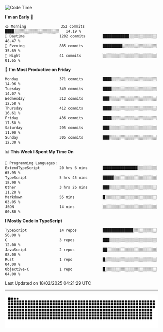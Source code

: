 <!--
<picture>
  <source
    srcset="https://github-readme-stats.vercel.app/api?username=kevinxft&show_icons=true&theme=dark"
    media="(prefers-color-scheme: dark)"
  />
  <source
    srcset="https://github-readme-stats.vercel.app/api?username=kevinxft&show_icons=true"
    media="(prefers-color-scheme: light), (prefers-color-scheme: no-preference)"
  />
  <img src="https://github-readme-stats.vercel.app/api?username=kevinxft&show_icons=true" />
</picture>
-->

<!--START_SECTION:waka-->
![Code Time](http://img.shields.io/badge/Code%20Time-3%2C100%20hrs%2040%20mins-blue)

**I'm an Early 🐤** 

```text
🌞 Morning                352 commits         ████░░░░░░░░░░░░░░░░░░░░░   14.19 % 
🌆 Daytime                1202 commits        ████████████░░░░░░░░░░░░░   48.47 % 
🌃 Evening                885 commits         █████████░░░░░░░░░░░░░░░░   35.69 % 
🌙 Night                  41 commits          ░░░░░░░░░░░░░░░░░░░░░░░░░   01.65 % 
```
📅 **I'm Most Productive on Friday** 

```text
Monday                   371 commits         ████░░░░░░░░░░░░░░░░░░░░░   14.96 % 
Tuesday                  349 commits         ████░░░░░░░░░░░░░░░░░░░░░   14.07 % 
Wednesday                312 commits         ███░░░░░░░░░░░░░░░░░░░░░░   12.58 % 
Thursday                 412 commits         ████░░░░░░░░░░░░░░░░░░░░░   16.61 % 
Friday                   436 commits         ████░░░░░░░░░░░░░░░░░░░░░   17.58 % 
Saturday                 295 commits         ███░░░░░░░░░░░░░░░░░░░░░░   11.90 % 
Sunday                   305 commits         ███░░░░░░░░░░░░░░░░░░░░░░   12.30 % 
```


📊 **This Week I Spent My Time On** 

```text
💬 Programming Languages: 
ExtendTypeScript         20 hrs 6 mins       ████████████████░░░░░░░░░   65.95 % 
TypeScript               5 hrs 45 mins       █████░░░░░░░░░░░░░░░░░░░░   18.90 % 
Other                    3 hrs 26 mins       ███░░░░░░░░░░░░░░░░░░░░░░   11.28 % 
Markdown                 55 mins             █░░░░░░░░░░░░░░░░░░░░░░░░   03.05 % 
JSON                     14 mins             ░░░░░░░░░░░░░░░░░░░░░░░░░   00.80 % 
```

**I Mostly Code in TypeScript** 

```text
TypeScript               14 repos            ██████████████░░░░░░░░░░░   56.00 % 
C                        3 repos             ███░░░░░░░░░░░░░░░░░░░░░░   12.00 % 
JavaScript               2 repos             ██░░░░░░░░░░░░░░░░░░░░░░░   08.00 % 
Rust                     1 repo              █░░░░░░░░░░░░░░░░░░░░░░░░   04.00 % 
Objective-C              1 repo              █░░░░░░░░░░░░░░░░░░░░░░░░   04.00 % 
```




 Last Updated on 18/02/2025 04:21:29 UTC
<!--END_SECTION:waka-->

---

<picture>
  <source media="(prefers-color-scheme: dark)" srcset="https://raw.githubusercontent.com/kevinxft/kevinxft/output/github-contribution-grid-snake-dark.svg">
  <source media="(prefers-color-scheme: light)" srcset="https://raw.githubusercontent.com/kevinxft/kevinxft/output/github-contribution-grid-snake.svg">
  <img alt="github contribution grid snake animation" src="https://raw.githubusercontent.com/kevinxft/kevinxft/output/github-contribution-grid-snake.svg">
</picture>
